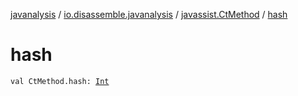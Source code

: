 [javanalysis](../../index.md) / [io.disassemble.javanalysis](../index.md) / [javassist.CtMethod](index.md) / [hash](./hash.md)

# hash

`val CtMethod.hash: `[`Int`](https://kotlinlang.org/api/latest/jvm/stdlib/kotlin/-int/index.html)